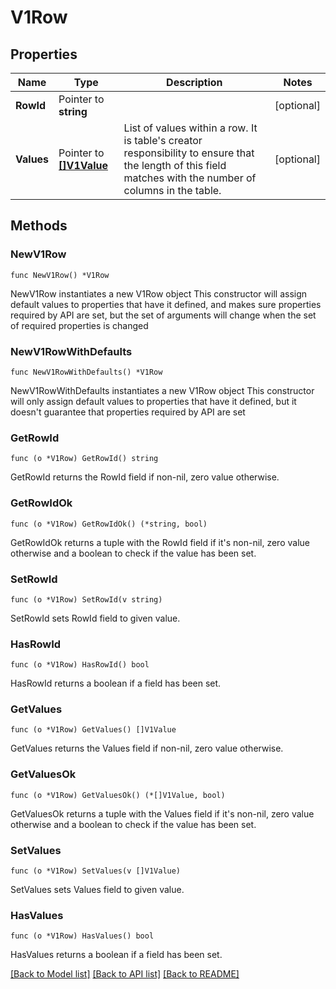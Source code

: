 # V1Row

## Properties

Name | Type | Description | Notes
------------ | ------------- | ------------- | -------------
**RowId** | Pointer to **string** |  | [optional] 
**Values** | Pointer to [**[]V1Value**](V1Value.md) | List of values within a row.  It is table&#39;s creator responsibility to ensure that the length of  this field matches with the number of columns in the table. | [optional] 

## Methods

### NewV1Row

`func NewV1Row() *V1Row`

NewV1Row instantiates a new V1Row object
This constructor will assign default values to properties that have it defined,
and makes sure properties required by API are set, but the set of arguments
will change when the set of required properties is changed

### NewV1RowWithDefaults

`func NewV1RowWithDefaults() *V1Row`

NewV1RowWithDefaults instantiates a new V1Row object
This constructor will only assign default values to properties that have it defined,
but it doesn't guarantee that properties required by API are set

### GetRowId

`func (o *V1Row) GetRowId() string`

GetRowId returns the RowId field if non-nil, zero value otherwise.

### GetRowIdOk

`func (o *V1Row) GetRowIdOk() (*string, bool)`

GetRowIdOk returns a tuple with the RowId field if it's non-nil, zero value otherwise
and a boolean to check if the value has been set.

### SetRowId

`func (o *V1Row) SetRowId(v string)`

SetRowId sets RowId field to given value.

### HasRowId

`func (o *V1Row) HasRowId() bool`

HasRowId returns a boolean if a field has been set.

### GetValues

`func (o *V1Row) GetValues() []V1Value`

GetValues returns the Values field if non-nil, zero value otherwise.

### GetValuesOk

`func (o *V1Row) GetValuesOk() (*[]V1Value, bool)`

GetValuesOk returns a tuple with the Values field if it's non-nil, zero value otherwise
and a boolean to check if the value has been set.

### SetValues

`func (o *V1Row) SetValues(v []V1Value)`

SetValues sets Values field to given value.

### HasValues

`func (o *V1Row) HasValues() bool`

HasValues returns a boolean if a field has been set.


[[Back to Model list]](../README.md#documentation-for-models) [[Back to API list]](../README.md#documentation-for-api-endpoints) [[Back to README]](../README.md)


